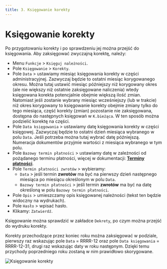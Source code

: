 ```yaml
---
title: 3. Księgowanie korekty
---
```


# Księgowanie korekty

Po przygotowaniu korekty i po sprawdzeniu jej można przejść do księgowania. Aby zaksięgować zwyczajną korektę, należy:

- Menu `Funkcje` > `Księguj należności`.
- Pole `Księgowanie` > `Korekty`.
- Pole `Data` > ustawiamy miesiąc księgowania korekty w części administracyjnej. Zazwyczaj będzie to ostatni miesiąc korygowanego okresu. Można tutaj ustawić miesiąc późniejszy niż korygowany okres (ale nie większy niż ostatnie zaksięgowane naliczenia) wtedy księgowana korekta potencjalnie obejmie większą ilość zmian. Natomiast jeśli zostanie wybrany miesiąc wcześniejszy (lub w trakcie) niż okres korygowany to księgowanie korekty obejmie zmiany tylko do tego miesiąca, część korekty (zmian) pozostanie nie zaksięgowana, dostępna do następnych księgowań w `K.bieżąca`. W ten sposób można podzielić korektę na części.
- Pole `Data księgowania` > ustawiamy datę księgowania korekty w części księgowej. Zazwyczaj będzie to ostatni dzień miesiąca wybranego w polu `Data`. Jeśli potrzeba można tutaj wybrać datę późniejszą. Numeracja dokumentów przyjmie wartości z miesiąca wybranego w tym polu.
- Pole `Bazowy termin płatności` > ustawiamy datę w zależności od pożądanego terminu płatności, więcej w dokumentacji: **[Terminy płatności](https://doc.weles3.pl/administracyjne/system/Terminy-platnosci.html)**.
- Pole `Termin płatności zwrotów` > wybieramy:
  - `Data` > jeśli termin **zwrotów** ma być na pierwszy dzień następnego miesiąca po miesiącu określonym w polu `Data`.
  - `Bazowy termin płatności` > jeśli termin **zwrotów** ma być na datę określoną w polu `Bazowy termin płatności`.
- Pole `Opis` > umieszczamy opis księgowanej należności (tekst ten będzie widoczny na wydrukach).
- Pole `Hasło` > wpisać hasło.
- Klikamy: `Zatwierdź`.

Księgowanie można sprawdzić w zakładce `Dekrety`, po czym można przejść do wydruku korekty.

Korekty przechodzące przez koniec roku można zaksięgować w podziale, pierwszy raz wskazując pole `Data` = RRRR-12 oraz pole `Data księgowania` = RRRR-12-31, drugi raz wskazując daty w roku następnym. Dzięki temu przychody poprzedniego roku zostaną w nim prawidłowo skorygowane.

![Księgowanie korekty](ksiegowaniekorekty.gif)